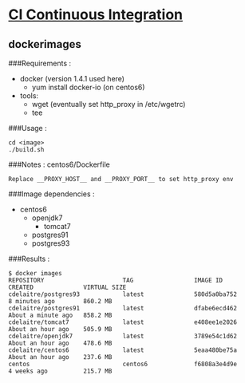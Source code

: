 # [CI Continuous Integration](../README.md)

## dockerimages

###Requirements :
- docker (version 1.4.1 used here)
  - yum install docker-io (on centos6)
- tools:
  - wget (eventually set http_proxy in /etc/wgetrc)
  - tee

###Usage :
```
cd <image>
./build.sh
```

###Notes :
centos6/Dockerfile
```
Replace __PROXY_HOST__ and __PROXY_PORT__ to set http_proxy env
```

###Image dependencies :
- centos6
  - openjdk7
    - tomcat7
  -  postgres91
  -  postgres93

###Results :
```
$ docker images
REPOSITORY                      TAG                 IMAGE ID            CREATED              VIRTUAL SIZE
cdelaitre/postgres93            latest              580d5a0ba752        8 minutes ago        860.2 MB
cdelaitre/postgres91            latest              dfabe6ecd462        About a minute ago   858.2 MB
cdelaitre/tomcat7               latest              e408ee1e2026        About an hour ago    505.9 MB
cdelaitre/openjdk7              latest              3789e54c1d62        About an hour ago    478.6 MB
cdelaitre/centos6               latest              5eaa480be75a        About an hour ago    237.6 MB
centos                          centos6             f6808a3e4d9e        4 weeks ago          215.7 MB
```
